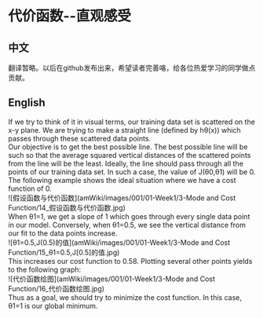 # 代价函数--直观感受
## 中文
翻译暂略。以后在github发布出来，希望读者完善咯，给各位热爱学习的同学做点贡献。
## English
If we try to think of it in visual terms, our training data set is scattered on the x-y plane. We are trying to make a straight line (defined by hθ(x)) which passes through these scattered data points.  
Our objective is to get the best possible line. The best possible line will be such so that the average squared vertical distances of the scattered points from the line will be the least. Ideally, the line should pass through all the points of our training data set. In such a case, the value of J(θ0,θ1) will be 0. The following example shows the ideal situation where we have a cost function of 0.    
![假设函数与代价函数](amWiki/images/001/01-Week1/3-Mode and Cost Function/14_假设函数与代价函数.jpg)  
When θ1=1, we get a slope of 1 which goes through every single data point in our model.   Conversely, when θ1=0.5, we see the vertical distance from our fit to the data points increase.  
![θ1=0.5,J(0.5)的值](amWiki/images/001/01-Week1/3-Mode and Cost Function/15_θ1=0.5,J[0.5]的值.jpg)  
This increases our cost function to 0.58. Plotting several other points yields to the following graph:  
![代价函数绘图](amWiki/images/001/01-Week1/3-Mode and Cost Function/16_代价函数绘图.jpg)  
Thus as a goal, we should try to minimize the cost function. In this case, θ1=1 is our global minimum.
